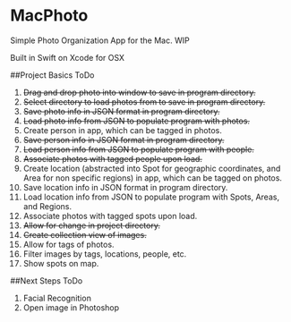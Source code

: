# MacPhoto
Simple Photo Organization App for the Mac. WIP

Built in Swift on Xcode for OSX

##Project Basics ToDo

1. <del>Drag and drop photo into window to save in program directory.</del>
2. <del>Select directory to load photos from to save in program directory.</del>
3. <del>Save photo info in JSON format in program directory.</del>
4. <del>Load photo info from JSON to populate program with photos.</del>
5. Create person in app, which can be tagged in photos.
6. <del>Save person info in JSON format in program directory.</del>
7. <del>Load person info from JSON to populate program with people.</del>
8. <del>Associate photos with tagged people upon load.</del>
9. Create location (abstracted into Spot for geographic coordinates, and Area for non specific regions) in app, which can be tagged on photos.
10. Save location info in JSON format in program directory.
11. Load location info from JSON to populate program with Spots, Areas, and Regions.
12. Associate photos with tagged spots upon load.
13. <del>Allow for change in project directory.</del>
14. <del>Create collection view of images.</del>
15. Allow for tags of photos.
16. Filter images by tags, locations, people, etc.
17. Show spots on map.

##Next Steps ToDo
1. Facial Recognition
2. Open image in Photoshop
